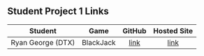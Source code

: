 ## Student Project 1 Links

| Student | Game | GitHub | Hosted Site |
|---|:---:|:---:|:---:|
| Ryan George (DTX) | BlackJack | [link](https://github.com/RyanPGeorge/project1-blackjack)| [link](#)|
